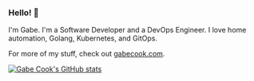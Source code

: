 ### Hello! :wave:

I'm Gabe. I'm a Software Developer and a DevOps Engineer.
I love home automation, Golang, Kubernetes, and GitOps.

For more of my stuff, check out [gabecook.com](https://gabecook.com).

[![Gabe Cook's GitHub stats](https://github-readme-stats-rosy-chi.vercel.app/api?username=gabe565&show_icons=true&theme=transparent&border_color=a29b9b60&count_private=true)](https://github.com/anuraghazra/github-readme-stats)
